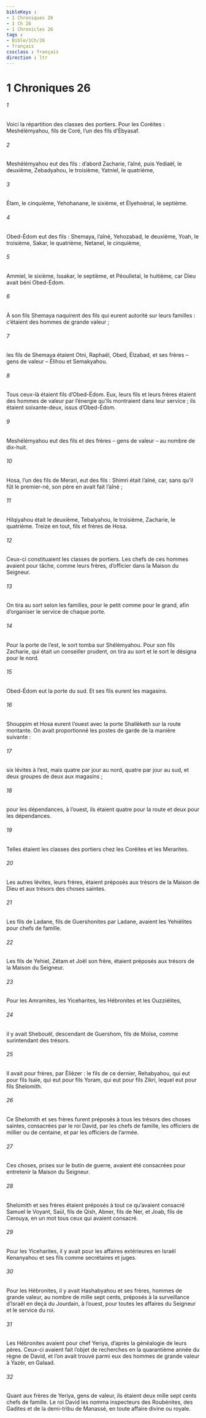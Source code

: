 ```yaml
---
bibleKeys : 
- 1 Chroniques 26
- 1 Ch 26
- 1 Chronicles 26
tags : 
- Bible/1Ch/26
- français
cssclass : français
direction : ltr
---
```


# 1 Chroniques 26

###### 1
Voici la répartition des classes des portiers.
Pour les Coréites : Meshélémyahou, fils de Coré, l’un des fils d’Èbyasaf.
###### 2
Meshélémyahou eut des fils : d’abord Zacharie, l’aîné, puis Yediaël, le deuxième, Zebadyahou, le troisième, Yatniel, le quatrième,
###### 3
Élam, le cinquième, Yehohanane, le sixième, et Élyehoénaï, le septième.
###### 4
Obed-Édom eut des fils : Shemaya, l’aîné, Yehozabad, le deuxième, Yoah, le troisième, Sakar, le quatrième, Netanel, le cinquième,
###### 5
Ammiel, le sixième, Issakar, le septième, et Péoulletaï, le huitième, car Dieu avait béni Obed-Édom.
###### 6
À son fils Shemaya naquirent des fils qui eurent autorité sur leurs familles : c’étaient des hommes de grande valeur ;
###### 7
les fils de Shemaya étaient Otni, Raphaël, Obed, Élzabad, et ses frères – gens de valeur – Élihou et Semakyahou.
###### 8
Tous ceux-là étaient fils d’Obed-Édom. Eux, leurs fils et leurs frères étaient des hommes de valeur par l’énergie qu’ils montraient dans leur service ; ils étaient soixante-deux, issus d’Obed-Édom.
###### 9
Meshélémyahou eut des fils et des frères – gens de valeur – au nombre de dix-huit.
###### 10
Hosa, l’un des fils de Merari, eut des fils : Shimri était l’aîné, car, sans qu’il fût le premier-né, son père en avait fait l’aîné ;
###### 11
Hilqiyahou était le deuxième, Tebalyahou, le troisième, Zacharie, le quatrième. Treize en tout, fils et frères de Hosa.
###### 12
Ceux-ci constituaient les classes de portiers. Les chefs de ces hommes avaient pour tâche, comme leurs frères, d’officier dans la Maison du Seigneur.
###### 13
On tira au sort selon les familles, pour le petit comme pour le grand, afin d’organiser le service de chaque porte.
###### 14
Pour la porte de l’est, le sort tomba sur Shélèmyahou. Pour son fils Zacharie, qui était un conseiller prudent, on tira au sort et le sort le désigna pour le nord.
###### 15
Obed-Édom eut la porte du sud. Et ses fils eurent les magasins.
###### 16
Shouppim et Hosa eurent l’ouest avec la porte Shallèketh sur la route montante. On avait proportionné les postes de garde de la manière suivante :
###### 17
six lévites à l’est, mais quatre par jour au nord, quatre par jour au sud, et deux groupes de deux aux magasins ;
###### 18
pour les dépendances, à l’ouest, ils étaient quatre pour la route et deux pour les dépendances.
###### 19
Telles étaient les classes des portiers chez les Coréites et les Merarites.
###### 20
Les autres lévites, leurs frères, étaient préposés aux trésors de la Maison de Dieu et aux trésors des choses saintes.
###### 21
Les fils de Ladane, fils de Guershonites par Ladane, avaient les Yehiélites pour chefs de famille.
###### 22
Les fils de Yehiel, Zétam et Joël son frère, étaient préposés aux trésors de la Maison du Seigneur.
###### 23
Pour les Amramites, les Yiceharites, les Hébronites et les Ouzziélites,
###### 24
il y avait Shebouël, descendant de Guershom, fils de Moïse, comme surintendant des trésors.
###### 25
Il avait pour frères, par Èlièzer : le fils de ce dernier, Rehabyahou, qui eut pour fils Isaïe, qui eut pour fils Yoram, qui eut pour fils Zikri, lequel eut pour fils Shelomith.
###### 26
Ce Shelomith et ses frères furent préposés à tous les trésors des choses saintes, consacrées par le roi David, par les chefs de famille, les officiers de millier ou de centaine, et par les officiers de l’armée.
###### 27
Ces choses, prises sur le butin de guerre, avaient été consacrées pour entretenir la Maison du Seigneur.
###### 28
Shelomith et ses frères étaient préposés à tout ce qu’avaient consacré Samuel le Voyant, Saül, fils de Qish, Abner, fils de Ner, et Joab, fils de Cerouya, en un mot tous ceux qui avaient consacré.
###### 29
Pour les Yiceharites, il y avait pour les affaires extérieures en Israël Kenanyahou et ses fils comme secrétaires et juges.
###### 30
Pour les Hébronites, il y avait Hashabyahou et ses frères, hommes de grande valeur, au nombre de mille sept cents, préposés à la surveillance d’Israël en deçà du Jourdain, à l’ouest, pour toutes les affaires du Seigneur et le service du roi.
###### 31
Les Hébronites avaient pour chef Yeriya, d’après la généalogie de leurs pères. Ceux-ci avaient fait l’objet de recherches en la quarantième année du règne de David, et l’on avait trouvé parmi eux des hommes de grande valeur à Yazèr, en Galaad.
###### 32
Quant aux frères de Yeriya, gens de valeur, ils étaient deux mille sept cents chefs de famille. Le roi David les nomma inspecteurs des Roubénites, des Gadites et de la demi-tribu de Manassé, en toute affaire divine ou royale.
